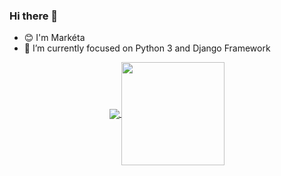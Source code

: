 ### Hi there 👋

- 😊 I'm Markéta
- 🌱 I’m currently focused on Python 3 and Django Framework

<p align="center">
  <a href="https://github.com/marketulinek?tab=repositories">
    <img
      align="center"
      src="https://github-readme-stats.vercel.app/api/top-langs/?username=marketulinek&layout=compact"
    />
  </a>
  <a href="https://github.com/marketulinek?tab=repositories">
    <img
      align="center"
      height="165"
      src="https://github-readme-stats.vercel.app/api?username=marketulinek&count_private=true&show_icons=true&custom_title=Github%20Status&hide=issues"
    />
  </a>
</p>

<!--
**marketulinek/marketulinek** is a ✨ _special_ ✨ repository because its `README.md` (this file) appears on your GitHub profile.

Here are some ideas to get you started:

- 🔭 I’m currently working on ...
- 🌱 I’m currently learning ...
- 👯 I’m looking to collaborate on ...
- 🤔 I’m looking for help with ...
- 💬 Ask me about ...
- 📫 How to reach me: ...
- 😄 Pronouns: ...
- ⚡ Fun fact: ...
-->
